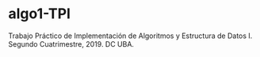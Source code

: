 # algo1-TPI
Trabajo Práctico de Implementación de Algoritmos y Estructura de Datos I. Segundo Cuatrimestre, 2019. DC UBA.
